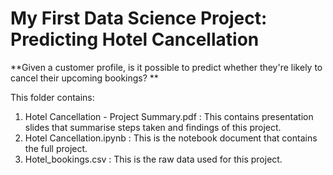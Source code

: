 # My First Data Science Project: Predicting Hotel Cancellation

**Given a customer profile, is it possible to predict whether they're likely to cancel their upcoming bookings? **

This folder contains:
1. Hotel Cancellation - Project Summary.pdf : This contains presentation slides that summarise steps taken and findings of this project.
2. Hotel Cancellation.ipynb : This is the notebook document that contains the full project.
3. Hotel_bookings.csv : This is the raw data used for this project.

